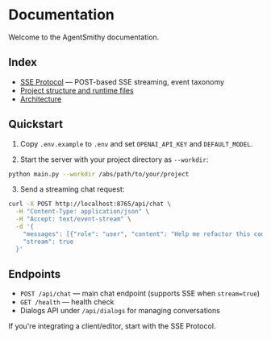 # Documentation

Welcome to the AgentSmithy documentation.

## Index

- [SSE Protocol](./sse-protocol.md) — POST-based SSE streaming, event taxonomy
- [Project structure and runtime files](./project-structure.md)
- [Architecture](./architecture.md)

## Quickstart

1) Copy `.env.example` to `.env` and set `OPENAI_API_KEY` and `DEFAULT_MODEL`.

2) Start the server with your project directory as `--workdir`:

```bash
python main.py --workdir /abs/path/to/your/project
```

3) Send a streaming chat request:

```bash
curl -X POST http://localhost:8765/api/chat \
  -H "Content-Type: application/json" \
  -H "Accept: text/event-stream" \
  -d '{
    "messages": [{"role": "user", "content": "Help me refactor this code"}],
    "stream": true
  }'
```

## Endpoints

- `POST /api/chat` — main chat endpoint (supports SSE when `stream=true`)
- `GET /health` — health check
- Dialogs API under `/api/dialogs` for managing conversations

If you're integrating a client/editor, start with the SSE Protocol.


